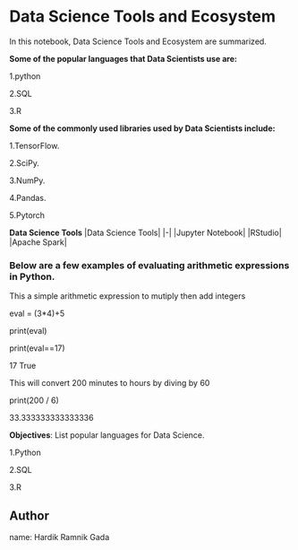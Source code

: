 # **Data Science Tools and Ecosystem**

In this notebook, Data Science Tools and Ecosystem are summarized.

**Some of the popular languages that Data Scientists use are:**

1.python

2.SQL

3.R

**Some of the commonly used libraries used by Data Scientists include:**

1.TensorFlow.

2.SciPy.

3.NumPy.

4.Pandas.

5.Pytorch

**Data Science Tools** |Data Science Tools| |-| |Jupyter Notebook| |RStudio| |Apache Spark|

### **Below are a few examples of evaluating arithmetic expressions in Python.**

This a simple arithmetic expression to mutiply then add integers

eval = (3*4)+5

print(eval)

print(eval==17)

17
True

This will convert 200 minutes to hours by diving by 60

print(200 / 6)

33.333333333333336

**Objectives**: List popular languages for Data Science.

1.Python

2.SQL

3.R

## **Author**

name: Hardik Ramnik Gada
